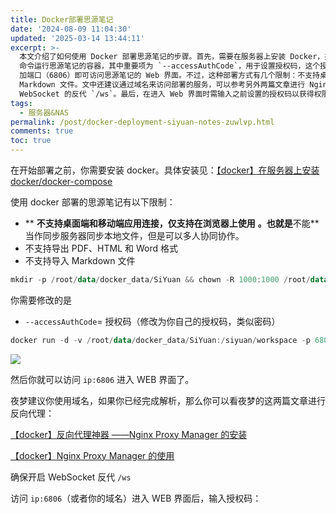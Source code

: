```yaml
---
title: Docker部署思源笔记
date: '2024-08-09 11:04:30'
updated: '2025-03-14 13:44:11'
excerpt: >-
  本文介绍了如何使用 Docker 部署思源笔记的步骤。首先，需要在服务器上安装 Docker，并创建数据目录设置权限。接着，通过 Docker
  命令运行思源笔记的容器，其中重要项为 `--accessAuthCode`，用于设置授权码，这个授权码类似于密码。部署后，通过访问服务器的 IP
  加端口（6806）即可访问思源笔记的 Web 界面。不过，这种部署方式有几个限制：不支持桌面端和移动端应用连接、不能导出特定格式文件以及无法导入
  Markdown 文件。文中还建议通过域名来访问部署的服务，可以参考另外两篇文章进行 Nginx Proxy Manager 的反向代理配置，并确保开启
  WebSocket 的反代 `/ws`。最后，在进入 Web 界面时需输入之前设置的授权码以获得权限。
tags:
  - 服务器&NAS
permalink: /post/docker-deployment-siyuan-notes-zuwlvp.html
comments: true
toc: true
---
```






在开始部署之前，你需要安装 docker。具体安装见：[【docker】在服务器上安装 docker/docker-compose](https://tech.yemengstar.com/?p=536)

使用 docker 部署的思源笔记有以下限制：

* ** **不支持桌面端和移动端应用连接，仅支持在浏览器上使用** **。也就是**不能**当作同步服务器同步本地文件，但是可以多人协同协作。
* 不支持导出 PDF、HTML 和 Word 格式
* 不支持导入 Markdown 文件

```powershell
mkdir -p /root/data/docker_data/SiYuan && chown -R 1000:1000 /root/data/docker_data/SiYuan
```

你需要修改的是

* ​`--accessAuthCode`​\= 授权码（修改为你自己的授权码，类似密码）

```powershell
docker run -d -v /root/data/docker_data/SiYuan:/siyuan/workspace -p 6806:6806 -u 1000:1000 b3log/siyuan --workspace=/siyuan/workspace/ --accessAuthCode=授权码
```

![](https://raw.githubusercontent.com/Shepherd010/Shepherd010.github.io/master/source/images/siyuannote-bp04-20240809110513-gz1ehru.png)

然后你就可以访问 `ip:6806`​ 进入 WEB 界面了。

夜梦建议你使用域名，如果你已经完成解析，那么你可以看夜梦的这两篇文章进行反向代理：

[【docker】反向代理神器 ——Nginx Proxy Manager 的安装](https://tech.yemengstar.com/?p=443)

[【docker】Nginx Proxy Manager 的使用](https://tech.yemengstar.com/?p=677)

确保开启 WebSocket 反代 `/ws`​

访问 `ip:6806`​（或者你的域名）进入 WEB 界面后，输入授权码：
